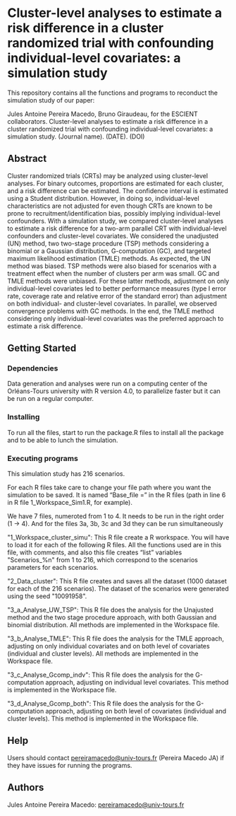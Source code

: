# Cluster-level analyses to estimate a risk difference in a cluster randomized trial with confounding individual-level covariates: a simulation study

This repository contains all the functions and programs to reconduct the simulation study of our paper:

Jules Antoine Pereira Macedo, Bruno Giraudeau, for the ESCIENT collaborators. Cluster-level analyses to estimate a risk difference in a cluster randomized trial with confounding individual-level covariates: a simulation study. (Journal name). (DATE). (DOI)

## Abstract
Cluster randomized trials (CRTs) may be analyzed using cluster-level analyses. For binary outcomes, proportions are estimated for each cluster, and a risk difference can be estimated. The confidence interval is estimated using a Student distribution. However, in doing so, individual-level characteristics are not adjusted for even though CRTs are known to be prone to recruitment/identification bias, possibly implying individual-level confounders. With a simulation study, we compared cluster-level analyses to estimate a risk difference for a two-arm parallel CRT with individual-level confounders and cluster-level covariates. We considered the unadjusted (UN) method, two two-stage procedure (TSP) methods considering a binomial or a Gaussian distribution, G-computation (GC), and targeted maximum likelihood estimation (TMLE) methods. As expected, the UN method was biased. TSP methods were also biased for scenarios with a treatment effect when the number of clusters per arm was small. GC and TMLE methods were unbiased. For these latter methods, adjustment on only individual-level covariates led to better performance measures (type I error rate, coverage rate and relative error of the standard error) than adjustment on both individual- and cluster-level covariates. In parallel, we observed convergence problems with GC methods. In the end, the TMLE method considering only individual-level covariates was the preferred approach to estimate a risk difference.

## Getting Started
### Dependencies
Data generation and analyses were run on a computing center of the Orléans-Tours university with R version 4.0, to parallelize faster but it can be run on a regular computer.
### Installing
To run all the files, start to run the package.R files to install all the package and to be able to lunch the simulation.
### Executing programs
This simulation study has 216 scenarios.

For each R files take care to change your file path where you want the simulation to be saved. It is named “Base_file =” in the R files (path in line 6 in R file 1_Workspace_Sim1.R, for example).

We have 7 files, numeroted from 1 to 4. It needs to be run in the right order (1 → 4). And for the files 3a, 3b, 3c and 3d they can be run simultaneously

"1_Workspace_cluster_simu":
This R file create a R workspace. You will have to load it for each of the following R files. All the functions used are in this file, with comments, and also this file creates “list” variables "Scenarios_%n" from 1 to 216,  which correspond to the scenarios parameters for each scenarios.

"2_Data_cluster":
This R file creates and saves all the dataset (1000 dataset for each of the 216 scenarios).
The dataset of the scenarios were generated using the seed "10091958".
 
"3_a_Analyse_UW_TSP":
This R file does the analysis for the Unajusted method and the two stage procedure approach, with both Gaussian and binomial distribution. All methods are implemented in the Workspace file.

"3_b_Analyse_TMLE":
This R file does the analysis for the TMLE approach, adjusting on only individual covariates and on both level of covariates (individual and cluster levels). All methods are implemented in the Workspace file.

"3_c_Analyse_Gcomp_indv":
This R file does the analysis for the G-computation approach, adjusting on individual level covariates. This method is implemented in the Workspace file.

"3_d_Analyse_Gcomp_both":
This R file does the analysis for the G-computation approach, adjusting on both level of covariates (individual and cluster levels). This method is implemented in the Workspace file.

## Help
Users should contact pereiramacedo@univ-tours.fr (Pereira Macedo JA) if they have issues for running the programs.
## Authors
Jules Antoine Pereira Macedo: pereiramacedo@univ-tours.fr
